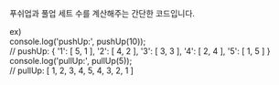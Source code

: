 푸쉬업과 풀업 세트 수를 계산해주는 간단한 코드입니다.

ex)   
console.log('pushUp:', pushUp(10));   
// pushUp: {
  '1': [ 5, 1 ],
  '2': [ 4, 2 ],
  '3': [ 3, 3 ],
  '4': [ 2, 4 ],
  '5': [ 1, 5 ]
} 
console.log('pullUp:', pullUp(5));   
// pullUp: [
  1, 2, 3, 4, 5,
  4, 3, 2, 1
]
